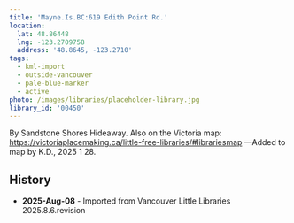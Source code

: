 ```yaml
---
title: 'Mayne.Is.BC:619 Edith Point Rd.'
location:
  lat: 48.86448
  lng: -123.2709758
  address: '48.8645, -123.2710'
tags:
  - kml-import
  - outside-vancouver
  - pale-blue-marker
  - active
photo: /images/libraries/placeholder-library.jpg
library_id: '00450'
---
```

By Sandstone Shores Hideaway.
Also on the Victoria map:
https://victoriaplacemaking.ca/little-free-libraries/#librariesmap
—Added to map by K.D., 2025 1 28.

## History
- **2025-Aug-08** - Imported from Vancouver Little Libraries 2025.8.6.revision
